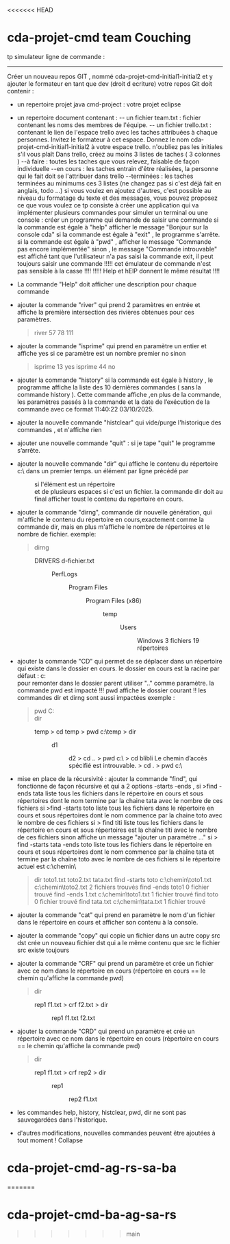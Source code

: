 <<<<<<< HEAD
# cda-projet-cmd team Couching 


tp simulateur ligne de commande :
*********************************
Créer un nouveau repos GIT , nommé cda-projet-cmd-initial1-initial2 
et y ajouter le formateur en tant que dev (droit d ecriture)
votre repos Git doit contenir :
- un repertoire projet java cmd-project : votre projet eclipse
- un repertoire document contenant : 
-- un fichier team.txt : fichier contenant les noms des membres de l'équipe.
-- un fichier trello.txt : contenant le lien de l'espace trello avec les taches attribuées
 à chaque personnes. Invitez le formateur à cet espace.
Donnez le nom cda-projet-cmd-initial1-initial2 à votre espace trello.
n'oubliez pas les initiales s'il vous plaît
Dans trello, créez au moins 3 listes de taches ( 3 colonnes )
--à faire : toutes les taches que vous relevez, faisable de façon individuelle
--en cours : les taches entrain d'être réalisées, la personne qui le fait doit se l'attribuer dans trello
--terminées : les taches terminées
au minimums ces 3 listes (ne changez pas si c'est déjà fait en anglais, todo ...)
si vous voulez en ajoutez d'autres, c'est possible
au niveau du formatage du texte et des messages, vous pouvez proposez ce que vous voulez
ce tp consiste à créer une application qui va implémenter plusieurs commandes 
pour simuler un terminal ou une console :
créer un programme qui demande de saisir une commande
si la commande est égale à "help" afficher le message "Bonjour sur la console cda"
si la commande est égale à "exit" , le programme s'arrête.
si la commande est égale à "pwd" , afficher le message "Commande pas encore implémentée"
sinon , le message "Commande introuvable" est affiché
tant que l'utilisateur n'a pas saisi la commande exit, il peut toujours saisir une commande
!!!!! cet émulateur de commande n'est pas sensible à la casse !!!!
!!!!! Help et hElP donnent le même résultat !!!!
-   La commande "Help" doit afficher une description pour chaque commande
-   ajouter la commande "river" qui prend 2 paramètres en entrée et  
    affiche la première intersection des rivières obtenues pour ces paramètres.
    > river 57 78
    111
-   ajouter la commande "isprime" qui prend en paramètre un entier et affiche yes si ce paramètre est un nombre premier no sinon
    > isprime 13
    yes
    > isprime 44
    no
-   ajouter la commande "history" si la commande est égale à history ,
    le programme affiche la liste des 10 dernières commandes ( sans la commande history ).
    Cette commande affiche ,en plus de la commande, les paramètres passés à la commande 
    et la date de l’exécution de la commande avec ce format 11:40:22 03/10/2025.
-   ajouter la nouvelle commande "histclear" qui vide/purge l'historique des commandes , et n'affiche rien
-   ajouter une nouvelle commande "quit" : si je tape "quit" le programme s’arrête.
-   ajouter la nouvelle commande "dir" qui affiche le contenu du répertoire  c:\ dans un premier temps.
    un élément par ligne précédé par <DIR> si l'élément est un répertoire  
    et de plusieurs espaces si c'est un fichier.
    la commande dir doit au final afficher toust le contenu du repertoire en cours.
-   ajouter la commande "dirng", commande dir nouvelle génération, qui m'affiche le contenu
    du répertoire  en cours,exactement comme la commande dir, mais en plus m'affiche le nombre de
    répertoires et le nombre de fichier.
    exemple:
    > dirng
    <DIR>          DRIVERS
                   d-fichier.txt
    <DIR>          PerfLogs
    <DIR>          Program Files
    <DIR>          Program Files (x86)
    <DIR>          temp
    <DIR>          Users
    <DIR>          Windows
    3 fichiers
    19 répertoires
-   ajouter la commande "CD" qui permet de se déplacer dans un répertoire qui existe dans le dossier en cours.
    le dossier en cours est la racine par défaut : c:\
    pour remonter dans le dossier parent utiliser ".." comme paramètre.
    la commande pwd est impacté !!! pwd affiche le dossier courant !!
    les commandes dir et dirng sont aussi impactées
    exemple :
    > pwd 
    C:\
    > dir
    <DIR> temp
    > cd temp
    > pwd
    c:\temp
    > dir
    <DIR> d1
    <DIR> d2
    > cd ..
    > pwd
    c:\
    > cd blibli
    Le chemin d’accès spécifié est introuvable.
    > cd .
    > pwd
    c:\ 
-   mise en place de la récursivité : ajouter la commande "find", qui fonctionne de façon récursive 
    et qui a 2 options -starts -ends , 
    si >find -ends tata
       liste tous les fichiers dans le répertoire en cours et sous répertoires dont le nom termine par la chaine tata avec le nombre de ces fichiers
    si >find -starts toto
       liste tous les fichiers dans le répertoire en cours et sous répertoires dont le nom commence par la chaine toto avec le nombre de ces fichiers
    si > find titi 
        liste tous les fichiers dans le répertoire en cours et sous répertoires est la chaîne titi avec le nombre de ces fichiers
    sinon affiche un message "ajouter un paramètre ..."
    si > find -starts tata -ends toto
    liste tous les fichiers dans le répertoire en cours et sous répertoires dont le nom commence par la chaîne tata
    et termine par la chaîne toto avec le nombre de ces fichiers
    si le répertoire actuel est c:\chemin\
    > dir
      toto1.txt
      toto2.txt
      tata.txt
    > find -starts toto
      c:\chemin\toto1.txt
      c:\chemin\toto2.txt
      2 fichiers trouvés
    > find -ends toto1
      0 fichier trouvé
    > find -ends 1.txt
      c:\chemin\toto1.txt
      1 fichier trouvé
    > find toto
      0 fichier trouvé
    > find tata.txt
      c:\chemin\tata.txt
      1 fichier trouvé  
-   ajouter la commande "cat" qui prend en paramètre le nom d'un fichier dans le répertoire en cours et afficher son contenu à la console.
-   ajouter la commande "copy" qui copie un fichier dans un autre
    copy src dst
    crée un nouveau fichier dst qui a le même contenu que src
    le fichier src existe toujours
-   ajouter la commande "CRF" qui prend un paramètre et crée un fichier avec ce nom dans le répertoire en cours 
    (répertoire en cours == le chemin qu'affiche la commande pwd)
    > dir
     <DIR>  rep1
            f1.txt
    > crf f2.txt
    > dir
     <DIR>  rep1
            f1.txt
            f2.txt
            
-   ajouter la commande "CRD" qui prend un paramètre et crée un répertoire avec ce nom dans le répertoire en cours
    (répertoire en cours == le chemin qu'affiche la commande pwd)
    > dir
     <DIR>  rep1
            f1.txt
    > crf rep2
    > dir
     <DIR>  rep1
     <DIR>  rep2   
            f1.txt  
    
-   les commandes help, history, histclear, pwd, dir ne sont pas sauvegardées dans l'historique.
- d'autres modifications, nouvelles commandes peuvent être ajoutées à tout moment !
Collapse



# cda-projet-cmd-ag-rs-sa-ba
=======
# cda-projet-cmd-ba-ag-sa-rs
>>>>>>> main
